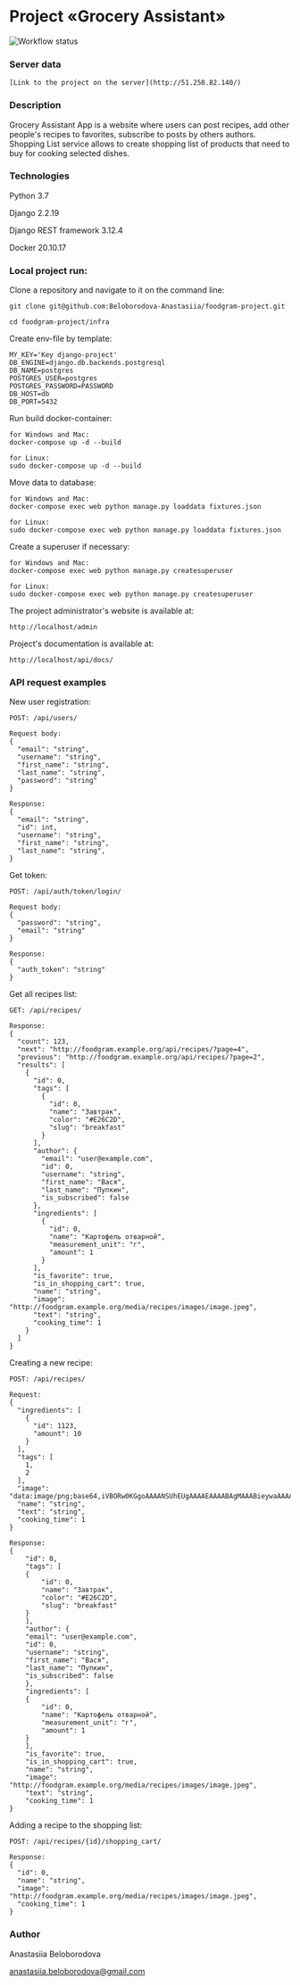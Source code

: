 # Project «Grocery Assistant»

![Workflow status](https://github.com/Beloborodova-Anastasiia/foodgram-project-react/actions/workflows/foodgram_workflow.yml/badge.svg
)
### Server data
```
[Link to the project on the server](http://51.250.82.140/)
```


### Description

Grocery Assistant App is a website where users can post recipes, add other people's
recipes to favorites, subscribe to posts by others authors. Shopping List service
allows to create shopping list of products that need to buy for cooking selected dishes.

### Technologies

Python 3.7

Django 2.2.19

Django REST framework 3.12.4

Docker 20.10.17


### Local project run:

Clone a repository and navigate to it on the command line:

```
git clone git@github.com:Beloborodova-Anastasiia/foodgram-project.git
```

```
cd foodgram-project/infra
```

Create env-file by template:

```
MY_KEY='Key django-project'
DB_ENGINE=django.db.backends.postgresql
DB_NAME=postgres
POSTGRES_USER=postgres
POSTGRES_PASSWORD=PASSWORD
DB_HOST=db
DB_PORT=5432
```

Run build docker-container:

```
for Windows and Mac:
docker-compose up -d --build
```
```
for Linux:
sudo docker-compose up -d --build
```

Move data to database:

```
for Windows and Mac:
docker-compose exec web python manage.py loaddata fixtures.json
```
```
for Linux:
sudo docker-compose exec web python manage.py loaddata fixtures.json
```

Create a superuser if necessary:

```
for Windows and Mac:
docker-compose exec web python manage.py createsuperuser
```
```
for Linux:
sudo docker-compose exec web python manage.py createsuperuser
```

The project administrator's website is available at:

```
http://localhost/admin
```

Project's documentation is available at:

```
http://localhost/api/docs/
```

### API request examples

New user registration:

```
POST: /api/users/
```
```
Request body:
{
  "email": "string",
  "username": "string",
  "first_name": "string",
  "last_name": "string",
  "password": "string"
}
```
```
Response:
{
  "email": "string",
  "id": int,
  "username": "string",
  "first_name": "string",
  "last_name": "string",
}
```

Get token:
```
POST: /api/auth/token/login/
```
```
Request body:
{
  "password": "string",
  "email": "string"
}
```
```
Response:
{
  "auth_token": "string"
}
```

Get all recipes list:

```
GET: /api/recipes/
```
```
Response:
{
  "count": 123,
  "next": "http://foodgram.example.org/api/recipes/?page=4",
  "previous": "http://foodgram.example.org/api/recipes/?page=2",
  "results": [
    {
      "id": 0,
      "tags": [
        {
          "id": 0,
          "name": "Завтрак",
          "color": "#E26C2D",
          "slug": "breakfast"
        }
      ],
      "author": {
        "email": "user@example.com",
        "id": 0,
        "username": "string",
        "first_name": "Вася",
        "last_name": "Пупкин",
        "is_subscribed": false
      },
      "ingredients": [
        {
          "id": 0,
          "name": "Картофель отварной",
          "measurement_unit": "г",
          "amount": 1
        }
      ],
      "is_favorite": true,
      "is_in_shopping_cart": true,
      "name": "string",
      "image": "http://foodgram.example.org/media/recipes/images/image.jpeg",
      "text": "string",
      "cooking_time": 1
    }
  ]
}
```

Creating a new recipe:

```
POST: /api/recipes/
```
```
Request:
{
  "ingredients": [
    {
      "id": 1123,
      "amount": 10
    }
  ],
  "tags": [
    1,
    2
  ],
  "image": "data:image/png;base64,iVBORw0KGgoAAAANSUhEUgAAAAEAAAABAgMAAABieywaAAAACVBMVEUAAAD///9fX1/S0ecCAAAACXBIWXMAAA7EAAAOxAGVKw4bAAAACklEQVQImWNoAAAAggCByxOyYQAAAABJRU5ErkJggg==",
  "name": "string",
  "text": "string",
  "cooking_time": 1
}
```
```
Response:
{
    "id": 0,
    "tags": [
    {
        "id": 0,
        "name": "Завтрак",
        "color": "#E26C2D",
        "slug": "breakfast"
    }
    ],
    "author": {
    "email": "user@example.com",
    "id": 0,
    "username": "string",
    "first_name": "Вася",
    "last_name": "Пупкин",
    "is_subscribed": false
    },
    "ingredients": [
    {
        "id": 0,
        "name": "Картофель отварной",
        "measurement_unit": "г",
        "amount": 1
    }
    ],
    "is_favorite": true,
    "is_in_shopping_cart": true,
    "name": "string",
    "image": "http://foodgram.example.org/media/recipes/images/image.jpeg",
    "text": "string",
    "cooking_time": 1
}
```

Adding a recipe to the shopping list:

```
POST: /api/recipes/{id}/shopping_cart/
```
```
Response:
{
  "id": 0,
  "name": "string",
  "image": "http://foodgram.example.org/media/recipes/images/image.jpeg",
  "cooking_time": 1
}
```

### Author

Anastasiia Beloborodova 

anastasiia.beloborodova@gmail.com
